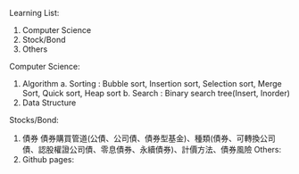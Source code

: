 Learning List:
1. Computer Science
2. Stock/Bond
3. Others

Computer Science:
1. Algorithm 
    a. Sorting : Bubble sort, Insertion sort, Selection sort, Merge Sort, Quick sort, Heap sort
    b. Search : Binary search tree(Insert, Inorder)
2. Data Structure

Stocks/Bond:
1. 債券
    債券購買管道(公債、公司債、債券型基金)、種類(債券、可轉換公司債、認股權證公司債、零息債券、永續債券)、計價方法、債券風險
Others:
1. Github pages: